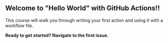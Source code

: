 ## Welcome to "Hello World" with GitHub Actions!!

This course will walk you through writing your first action and using it with a workflow file. 

**Ready to get started? Navigate to the first issue.**
